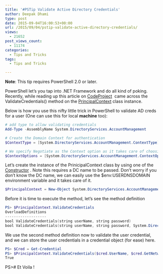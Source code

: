 ```yaml
---
title: '#PSTip Validate Active Directory Credentials'
author: Deepak Dhami
type: post
date: 2015-09-04T16:00:53+00:00
url: /2015/09/04/pstip-validate-active-directory-credentials/
views:
  - 21652
post_views_count:
  - 11174
categories:
  - Tips and Tricks
tags:
  - Tips and Tricks

---
```

**Note**: This tip requires PowerShell 2.0 or later.

PowerShell let&#8217;s you tap into .NET Framework and do all kind of poking. Recently, while reading up this article on [CodeProject][1]  came across the ValidateCredentials() method on the [PrincipalContext][2] class instance.

Below is how you use this nifty little trick in PowerShell to validate AD creds for a user (One can use this for local **machine** too):

```powershell
# add type to allow validating credentials
Add-Type -AssemblyName System.DirectoryServices.AccountManagement

# Create the Domain Context for authentication
$ContextType = [System.DirectoryServices.AccountManagement.ContextType]::Domain

# We specify Negotiate as the Context option as it takes care of choosing the best authentication mechanism i.e. Kerberos or NTLM (non-domain joined machines).
$ContextOptions = [System.DirectoryServices.AccountManagement.ContextOptions]::Negotiate
```

Let’s create the instance of the PrinicipalContext class by using one of the [Constructor][3] . Note this requires a DC name to be passed. Don’t worry if you don’t know the DC name, we can easily use the $env:USERDNSDOMAIN environment variable and it takes care of it.

```powershell
$PrincipalContext = New-Object System.DirectoryServices.AccountManagement.PrincipalContext($ContextType, $env:USERDNSDOMAIN)
```


Before it is time to execute the method, let’s see the method definition

```powershell
PS> $PrincipalContext.ValidateCredentials
OverloadDefinitions
-------------------
bool ValidateCredentials(string userName, string password)
bool ValidateCredentials(string userName, string password, System.DirectoryServices.AccountManagement.ContextOptions options)
```


We use the second method definition now to validate the user credential, and we can store the user credentials in a credential object (for ease) here.

```powershell
PS> $Cred = Get-Credential
PS> $PrincipalContext.ValidateCredentials($cred.UserName, $cred.GetNetworkCredential().password, $ContextOptions)
True
```


PS># Et Voila !

[1]: http://www.codeproject.com/Articles/38344/Using-System-DirectoryServices-AccountManagement
[2]: https://msdn.microsoft.com/en-us/library/system.directoryservices.accountmanagement.principalcontext(v=vs.110).aspx
[3]: https://msdn.microsoft.com/en-us/library/bb298328(v=vs.110).aspx